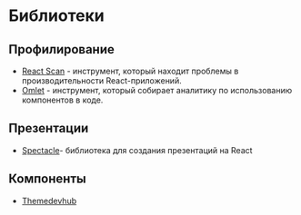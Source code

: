 # Библиотеки

## Профилирование

- [React Scan](https://github.com/aidenybai/react-scan) - инструмент, который находит проблемы в производительности React-приложений.
- [Omlet](https://omlet.dev/) - инструмент, который собирает аналитику по использованию компонентов в коде.

## Презентации

- [Spectacle](https://nearform.com/open-source/spectacle/)- библиотека для создания презентаций на React

## Компоненты

- [Themedevhub](https://www.themedevhub.com/)
